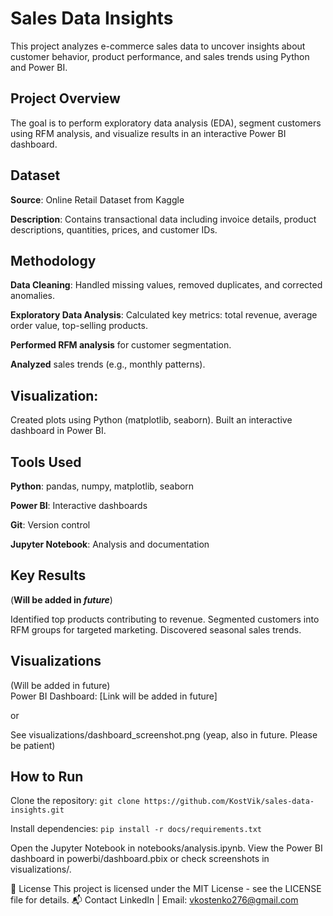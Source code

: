# Sales Data Insights

   This project analyzes e-commerce sales data to uncover insights about customer behavior, product performance, and sales trends using Python and Power BI.

## Project Overview

   The goal is to perform exploratory data analysis (EDA), segment customers using RFM analysis, and visualize results in an interactive Power BI dashboard.
## Dataset

**Source**: Online Retail Dataset from Kaggle

**Description**: Contains transactional data including invoice details, product descriptions, quantities, prices, and customer IDs.

## Methodology

**Data Cleaning**: Handled missing values, removed duplicates, and corrected anomalies.

**Exploratory Data Analysis**:
Calculated key metrics: total revenue, average order value, top-selling products.

**Performed RFM analysis** for customer segmentation.

**Analyzed** sales trends (e.g., monthly patterns).


## Visualization:
Created plots using Python (matplotlib, seaborn).
Built an interactive dashboard in Power BI.



## Tools Used

**Python**: pandas, numpy, matplotlib, seaborn

**Power BI**: Interactive dashboards

**Git**: Version control

**Jupyter Notebook**: Analysis and documentation

## Key Results
   (**Will be added in _future_**)

Identified top products contributing to revenue.
Segmented customers into RFM groups for targeted marketing.
Discovered seasonal sales trends.

## Visualizations
(Will be added in future)      
Power BI Dashboard: [Link will be added in future]

or

See visualizations/dashboard_screenshot.png (yeap, also in future. Please be patient)

## How to Run

Clone the repository:
`git clone https://github.com/KostVik/sales-data-insights.git`


Install dependencies: 
`pip install -r docs/requirements.txt`


Open the Jupyter Notebook in notebooks/analysis.ipynb.
View the Power BI dashboard in powerbi/dashboard.pbix or check screenshots in visualizations/.

📄 License
   This project is licensed under the MIT License - see the LICENSE file for details.
📬 Contact
   LinkedIn | Email: vkostenko276@gmail.com